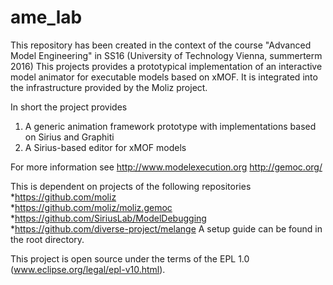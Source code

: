 # ame_lab

This repository has been created in the context of the course "Advanced Model Engineering" in SS16 (University of Technology Vienna, summerterm 2016)
This projects provides a prototypical implementation of an interactive model animator for executable models based on xMOF. It is integrated into the infrastructure provided by the Moliz project.

In short the project provides
1. A generic animation framework prototype with implementations based on Sirius and Graphiti
2. A Sirius-based editor for xMOF models


For more information see
http://www.modelexecution.org
http://gemoc.org/

This is dependent on projects of the following repositories
*https://github.com/moliz </br>
*https://github.com/moliz/moliz.gemoc
*https://github.com/SiriusLab/ModelDebugging
*https://github.com/diverse-project/melange
A setup guide can be found in the root directory.

This project is open source under the terms of the EPL 1.0 (www.eclipse.org/legal/epl-v10.html).
